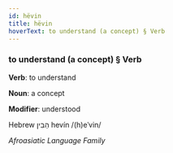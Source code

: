 ```yaml
---
id: hëvin
title: hëvin
hoverText: to understand (a concept) § Verb
---
```


### to understand (a concept) § Verb

**Verb**: to understand

**Noun**: a concept

**Modifier**: understood

Hebrew הֵבִין hevín /(h)eˈvin/

*Afroasiatic Language Family*